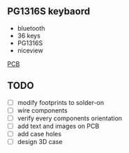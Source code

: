 ## PG1316S keybaord

- bluetooth
- 36 keys
- PG1316S
- niceview

[PCB](images/pcb.png)

## TODO

- [ ] modify footprints to solder-on
- [ ] wire components
- [ ] verify every components orientation
- [ ] add text and images on PCB
- [ ] add case holes
- [ ] design 3D case
